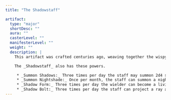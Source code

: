 ```yaml
---
title: "The Shadowstaff"

artifact:
  type: "major"
  shortDesc: ""
  aura: ""
  casterLevel: ""
  manifesterLevel: ""
  weight: ""
  description: |
    This artifact was crafted centuries ago, weaving together the wispy strands of shadow itself into a twisted black staff. The _Shadowstaff_ makes the wielder slightly shadowy and incorporeal, granting him a +4 bonus to AC and Reflex saves (which stacks with any other bonuses). However, in bright light (such as that of the sun, but not a torch) or in absolute darkness, the wielder takes a –2 penalty on all attack rolls, saves, and checks.

    The _Shadowstaff_ also has these powers.

     * _Summon Shadows:_ Three times per day the staff may summon 2d4 shadows. Immune to turning, they serve the wielder as if called by a _summon monster V_ spell cast at 20th level.
     * _Summon Nightshade:_ Once per month, the staff can summon a nightcrawler nightshade that serves the wielder as if called by a _summon monster IX_ spell cast at 20th level.
     * _Shadow Form:_ Three times per day the wielder can become a living shadow, with all the movement powers granted by the _gaseous form_ spell.
     * _Shadow Bolt:_ Three times per day the staff can project a ray attack that deals 10d6 points of cold damage to a single target. The shadow bolt has a range of 100 feet.
---
```

